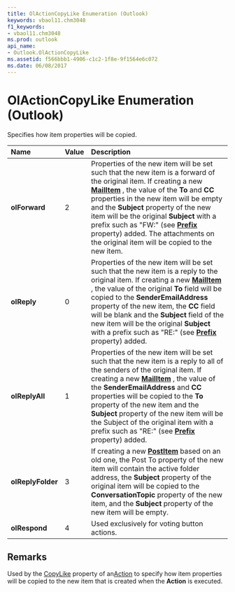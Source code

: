 ```yaml
---
title: OlActionCopyLike Enumeration (Outlook)
keywords: vbaol11.chm3048
f1_keywords:
- vbaol11.chm3048
ms.prod: outlook
api_name:
- Outlook.OlActionCopyLike
ms.assetid: f566bbb1-4906-c1c2-1f8e-9f1564e6c072
ms.date: 06/08/2017
---
```



# OlActionCopyLike Enumeration (Outlook)

Specifies how item properties will be copied.



|**Name**|**Value**|**Description**|
|:-----|:-----|:-----|
| **olForward**|2|Properties of the new item will be set such that the new item is a forward of the original item. If creating a new  **[MailItem](mailitem-object-outlook.md)** , the value of the **To** and **CC** properties in the new item will be empty and the **Subject** property of the new item will be the original **Subject** with a prefix such as "FW:" (see **[Prefix](action-prefix-property-outlook.md)** property) added. The attachments on the original item will be copied to the new item.|
| **olReply**|0|Properties of the new item will be set such that the new item is a reply to the original item. If creating a new  **[MailItem](mailitem-object-outlook.md)** , the value of the original **To** field will be copied to the **SenderEmailAddress** property of the new item, the **CC** field will be blank and the **Subject** field of the new item will be the original **Subject** with a prefix such as "RE:" (see **[Prefix](action-prefix-property-outlook.md)** property) added.|
| **olReplyAll**|1|Properties of the new item will be set such that the new item is a reply to all of the senders of the original item. If creating a new  **[MailItem](mailitem-object-outlook.md)** , the value of the **SenderEmailAddress** and **CC** properties will be copied to the **To** property of the new item and the **Subject** property of the new item will be the Subject of the original item with a prefix such as "RE:" (see **[Prefix](action-prefix-property-outlook.md)** property) added.|
| **olReplyFolder**|3|If creating a new  **[PostItem](postitem-object-outlook.md)** based on an old one, the Post To property of the new item will contain the active folder address, the **Subject** property of the original item will be copied to the **ConversationTopic** property of the new item, and the **Subject** property of the new item will be empty.|
| **olRespond**|4|Used exclusively for voting button actions.|

## Remarks

Used by the [CopyLike](action-copylike-property-outlook.md) property of an[Action](action-object-outlook.md) to specify how item properties will be copied to the new item that is created when the **Action** is executed.


